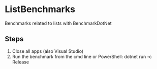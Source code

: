 # ListBenchmarks
Benchmarks related to lists with BenchmarkDotNet

## Steps
1. Close all apps (also Visual Studio)
2. Run the benchmark from the cmd line or PowerShell: dotnet run -c Release

